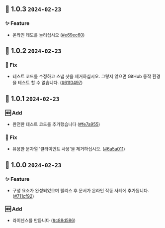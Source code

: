 ## 🎉 1.0.3 `2024-02-23`
### ✨ Feature
- 온라인 데모를 늘리십시오 ([#e69ec60](https://github.com/kwooshung/Nextjs-ArcoDesign-Link/commit/e69ec60397d14f5cfbfb6ad0d8836011e02e99c8))

## 🎉 1.0.2 `2024-02-23`
### 🐛 Fix
- 테스트 코드를 수정하고 스냅 샷을 제거하십시오. 그렇지 않으면 GitHub 동작 환경을 테스트 할 수 없습니다. ([#61f0497](https://github.com/kwooshung/Nextjs-ArcoDesign-Link/commit/61f0497d375d1a56f1d5773db499f2087dfba5bd))

## 🎉 1.0.1 `2024-02-23`
### 🆕 Add
- 완전한 테스트 코드를 추가했습니다 ([#fe7a955](https://github.com/kwooshung/Nextjs-ArcoDesign-Link/commit/fe7a955b50da9105c6fa1aecea7a487bb9ffdce7))
### 🐛 Fix
- 유용한 문자열 '클라이언트 사용'을 제거하십시오. ([#6a5a011](https://github.com/kwooshung/Nextjs-ArcoDesign-Link/commit/6a5a0115306ce523fbeec243d72d7ca3db54e9ab))

## 🎉 1.0.0 `2024-02-23`
### ✨ Feature
- 구성 요소가 완성되었으며 릴리스 후 문서가 온라인 작동 사례에 추가됩니다. ([#711cf92](https://github.com/kwooshung/Nextjs-ArcoDesign-Link/commit/711cf92f33ec882ba3cb2476ea7388d5a10f786b))
### 🆕 Add
- 라이센스를 만듭니다 ([#c88d586](https://github.com/kwooshung/Nextjs-ArcoDesign-Link/commit/c88d586dc2766bd5c405b33b554e0a96adfd2267))
